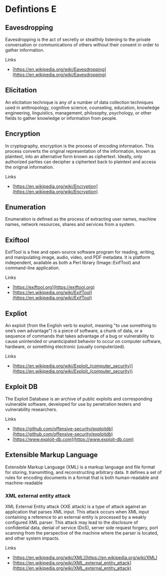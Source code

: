 # Defintions E

## Eavesdropping
Eavesdropping is the act of secretly or stealthily listening to the private conversation or communications of others without their consent in order to gather information.

Links
- [https://en.wikipedia.org/wiki/Eavesdropping](https://en.wikipedia.org/wiki/Eavesdropping)

## Elicitation
An elicitation technique is any of a number of data collection techniques used in anthropology, cognitive science, counseling, education, knowledge engineering, linguistics, management, philosophy, psychology, or other fields to gather knowledge or information from people.

## Encryption
In cryptography, encryption is the process of encoding information.
This process converts the original representation of the information, known as plaintext, into an alternative form known as ciphertext.
Ideally, only authorized parties can decipher a ciphertext back to plaintext and access the original information.

Links
- [https://en.wikipedia.org/wiki/Encryption](https://en.wikipedia.org/wiki/Encryption)

## Enumeration
Enumeration is defined as the process of extracting user names, machine names, network resources, shares and services from a system.

## Exiftool
ExifTool is a free and open-source software program for reading, writing, and manipulating image, audio, video, and PDF metadata.
It is platform independent, available as both a Perl library (Image::ExifTool) and command-line application.

Links
- [https://exiftool.org](https://exiftool.org)
- [https://en.wikipedia.org/wiki/ExifTool](https://en.wikipedia.org/wiki/ExifTool)

## Expliot
An exploit (from the English verb to exploit, meaning "to use something to one’s own advantage") is a piece of software, a chunk of data, or a sequence of commands that takes advantage of a bug or vulnerability to cause unintended or unanticipated behavior to occur on computer software, hardware, or something electronic (usually computerized).

Links
- [https://en.wikipedia.org/wiki/Exploit_(computer_security)](https://en.wikipedia.org/wiki/Exploit_(computer_security))

## Exploit DB
The Exploit Database is an archive of public exploits and corresponding vulnerable software, developed for use by penetration testers and vulnerability researchers.

Links
- [https://github.com/offensive-security/exploitdb](https://github.com/offensive-security/exploitdb)
- [https://www.exploit-db.com](https://www.exploit-db.com)

## Extensible Markup Language
Extensible Markup Language (XML) is a markup language and file format for storing, transmitting, and reconstructing arbitrary data.
It defines a set of rules for encoding documents in a format that is both human-readable and machine-readable

### XML external entity attack
XML External Entity attack (XXE attack) is a type of attack against an application that parses XML input.
This attack occurs when XML input containing a reference to an external entity is processed by a weakly configured XML parser.
This attack may lead to the disclosure of confidential data, denial of service (DoS), server side request forgery, port scanning from the perspective of the machine where the parser is located, and other system impacts.

Links
- [https://en.wikipedia.org/wiki/XML](https://en.wikipedia.org/wiki/XML)
- [https://en.wikipedia.org/wiki/XML_external_entity_attack](https://en.wikipedia.org/wiki/XML_external_entity_attack)

